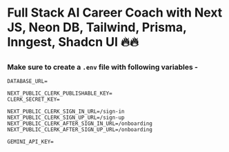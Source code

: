 # Full Stack AI Career Coach with Next JS, Neon DB, Tailwind, Prisma, Inngest, Shadcn UI 🔥🔥
## 


### Make sure to create a `.env` file with following variables -

```
DATABASE_URL=

NEXT_PUBLIC_CLERK_PUBLISHABLE_KEY=
CLERK_SECRET_KEY=

NEXT_PUBLIC_CLERK_SIGN_IN_URL=/sign-in
NEXT_PUBLIC_CLERK_SIGN_UP_URL=/sign-up
NEXT_PUBLIC_CLERK_AFTER_SIGN_IN_URL=/onboarding
NEXT_PUBLIC_CLERK_AFTER_SIGN_UP_URL=/onboarding

GEMINI_API_KEY=
```
